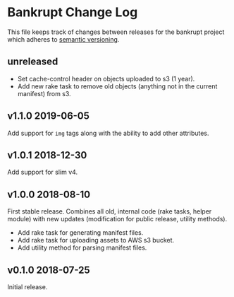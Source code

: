 # Bankrupt Change Log

This file keeps track of changes between releases for the bankrupt project
which adheres to [semantic versioning](https://semver.org).

## unreleased

* Set cache-control header on objects uploaded to s3 (1 year).
* Add new rake task to remove old objects (anything not in the current
  manifest) from s3.

## v1.1.0 2019-06-05

Add support for `img` tags along with the ability to add other attributes.

## v1.0.1 2018-12-30

Add support for slim v4.

## v1.0.0 2018-08-10

First stable release. Combines all old, internal code (rake tasks, helper
module) with new updates (modification for public release, utility methods).

* Add rake task for generating manifest files.
* Add rake task for uploading assets to AWS s3 bucket.
* Add utility method for parsing manifest files.

## v0.1.0 2018-07-25

Initial release.
